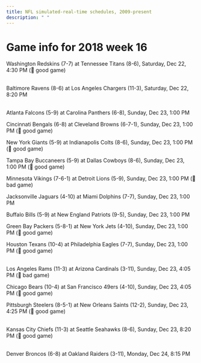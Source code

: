 ```yaml
---
title: NFL simulated-real-time schedules, 2009-present
description: " "
---
```


# Game info for 2018 week 16

Washington Redskins (7-7) at Tennessee Titans (8-6), Saturday, Dec 22, 4:30 PM (:football: good game)

<br/>Baltimore Ravens (8-6) at Los Angeles Chargers (11-3), Saturday, Dec 22, 8:20 PM

<br/>Atlanta Falcons (5-9) at Carolina Panthers (6-8), Sunday, Dec 23, 1:00 PM

Cincinnati Bengals (6-8) at Cleveland Browns (6-7-1), Sunday, Dec 23, 1:00 PM (:football: good game)

New York Giants (5-9) at Indianapolis Colts (8-6), Sunday, Dec 23, 1:00 PM (:football: good game)

Tampa Bay Buccaneers (5-9) at Dallas Cowboys (8-6), Sunday, Dec 23, 1:00 PM (:football: good game)

Minnesota Vikings (7-6-1) at Detroit Lions (5-9), Sunday, Dec 23, 1:00 PM (:red_circle: bad game)

Jacksonville Jaguars (4-10) at Miami Dolphins (7-7), Sunday, Dec 23, 1:00 PM

Buffalo Bills (5-9) at New England Patriots (9-5), Sunday, Dec 23, 1:00 PM

Green Bay Packers (5-8-1) at New York Jets (4-10), Sunday, Dec 23, 1:00 PM (:football: good game)

Houston Texans (10-4) at Philadelphia Eagles (7-7), Sunday, Dec 23, 1:00 PM (:football: good game)

<br/>Los Angeles Rams (11-3) at Arizona Cardinals (3-11), Sunday, Dec 23, 4:05 PM (:red_circle: bad game)

Chicago Bears (10-4) at San Francisco 49ers (4-10), Sunday, Dec 23, 4:05 PM (:football: good game)

Pittsburgh Steelers (8-5-1) at New Orleans Saints (12-2), Sunday, Dec 23, 4:25 PM (:football: good game)

<br/>Kansas City Chiefs (11-3) at Seattle Seahawks (8-6), Sunday, Dec 23, 8:20 PM (:football: good game)

<br/>Denver Broncos (6-8) at Oakland Raiders (3-11), Monday, Dec 24, 8:15 PM

